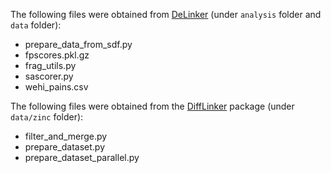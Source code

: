 The following files were obtained from [DeLinker](https://github.com/oxpig/DeLinker) (under `analysis` folder and `data` folder):

- prepare_data_from_sdf.py
- fpscores.pkl.gz
- frag_utils.py
- sascorer.py
- wehi_pains.csv

The following files were obtained from the [DiffLinker](https://github.com/igashov/DiffLinker) package (under `data/zinc` folder):

- filter_and_merge.py
- prepare_dataset.py
- prepare_dataset_parallel.py
